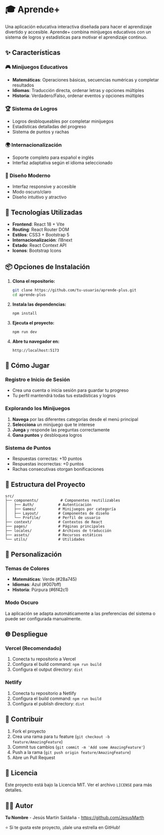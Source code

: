 # 🎓 Aprende+

Una aplicación educativa interactiva diseñada para hacer el aprendizaje divertido y accesible. Aprende+ combina minijuegos educativos con un sistema de logros y estadísticas para motivar el aprendizaje continuo.

## ✨ Características

### 🎮 Minijuegos Educativos
- **Matemáticas**: Operaciones básicas, secuencias numéricas y completar resultados
- **Idiomas**: Traducción directa, ordenar letras y opciones múltiples
- **Historia**: Verdadero/Falso, ordenar eventos y opciones múltiples

### 🏆 Sistema de Logros
- Logros desbloqueables por completar minijuegos
- Estadísticas detalladas del progreso
- Sistema de puntos y rachas

### 🌍 Internacionalización
- Soporte completo para español e inglés
- Interfaz adaptativa según el idioma seleccionado

### 🎨 Diseño Moderno
- Interfaz responsive y accesible
- Modo oscuro/claro
- Diseño intuitivo y atractivo

## 🚀 Tecnologías Utilizadas

- **Frontend**: React 18 + Vite
- **Routing**: React Router DOM
- **Estilos**: CSS3 + Bootstrap 5
- **Internacionalización**: i18next
- **Estado**: React Context API
- **Iconos**: Bootstrap Icons

## 📦 Opciones de Instalación

1. **Clona el repositorio:**
   ```bash
   git clone https://github.com/tu-usuario/aprende-plus.git
   cd aprende-plus
   ```

2. **Instala las dependencias:**
   ```bash
   npm install
   ```

3. **Ejecuta el proyecto:**
   ```bash
   npm run dev
   ```

4. **Abre tu navegador en:**
   ```
   http://localhost:5173
   ```

## 🎯 Cómo Jugar

### Registro e Inicio de Sesión
- Crea una cuenta o inicia sesión para guardar tu progreso
- Tu perfil mantendrá todas tus estadísticas y logros

### Explorando los Minijuegos
1. **Navega** por las diferentes categorías desde el menú principal
2. **Selecciona** un minijuego que te interese
3. **Juega** y responde las preguntas correctamente
4. **Gana puntos** y desbloquea logros

### Sistema de Puntos
- Respuestas correctas: +10 puntos
- Respuestas incorrectas: +0 puntos
- Rachas consecutivas otorgan bonificaciones

## 📁 Estructura del Proyecto

```
src/
├── components/          # Componentes reutilizables
│   ├── Auth/           # Autenticación
│   ├── Games/          # Minijuegos por categoría
│   ├── Layout/         # Componentes de diseño
│   └── Profile/        # Perfil de usuario
├── context/            # Contextos de React
├── pages/              # Páginas principales
├── locales/            # Archivos de traducción
├── assets/             # Recursos estáticos
└── utils/              # Utilidades
```

## 🎨 Personalización

### Temas de Colores
- **Matemáticas**: Verde (#28a745)
- **Idiomas**: Azul (#007bff)
- **Historia**: Púrpura (#6f42c1)

### Modo Oscuro
La aplicación se adapta automáticamente a las preferencias del sistema o puede ser configurada manualmente.

## 🌐 Despliegue

### Vercel (Recomendado)
1. Conecta tu repositorio a Vercel
2. Configura el build command: `npm run build`
3. Configura el output directory: `dist`

### Netlify
1. Conecta tu repositorio a Netlify
2. Configura el build command: `npm run build`
3. Configura el publish directory: `dist`

## 🤝 Contribuir

1. Fork el proyecto
2. Crea una rama para tu feature (`git checkout -b feature/AmazingFeature`)
3. Commit tus cambios (`git commit -m 'Add some AmazingFeature'`)
4. Push a la rama (`git push origin feature/AmazingFeature`)
5. Abre un Pull Request

## 📝 Licencia

Este proyecto está bajo la Licencia MIT. Ver el archivo `LICENSE` para más detalles.

## 👨‍💻 Autor

**Tu Nombre** - Jesús Martín Saldaña - https://github.com/JesusMarth


⭐ Si te gusta este proyecto, ¡dale una estrella en GitHub!
